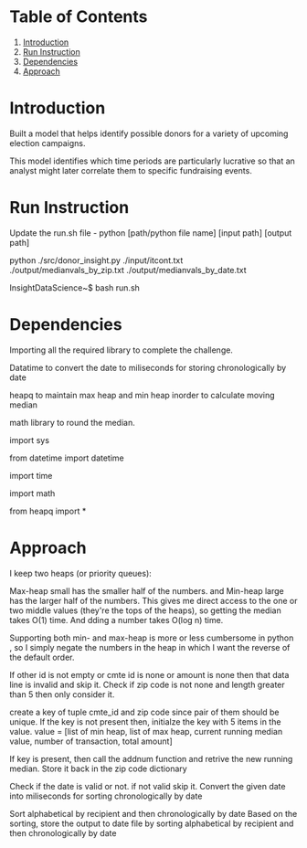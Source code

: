 # Table of Contents
1. [Introduction](README.md#introduction)
2. [Run Instruction](README.md#Run-Instruction)
3. [Dependencies](README.md#Dependencies)
4. [Approach](README.md#Approach)



# Introduction
Built a model that helps identify possible donors for a variety of upcoming election campaigns. 

This model identifies which time periods are particularly lucrative so that an analyst might later correlate them to specific fundraising events.

# Run Instruction
Update the run.sh file - python [path/python file name] [input path] [output path]

python ./src/donor_insight.py ./input/itcont.txt ./output/medianvals_by_zip.txt ./output/medianvals_by_date.txt

InsightDataScience~$ bash run.sh


# Dependencies

Importing all the required library to complete the challenge.

Datatime to convert the date to miliseconds for storing chronologically by date

heapq to maintain max heap and min heap inorder to calculate moving median

math library to round the median. 

import sys

from datetime import datetime

import time

import math

from heapq import *


# Approach

I keep two heaps (or priority queues):

Max-heap small has the smaller half of the numbers. and Min-heap large has the larger half of the numbers.
This gives me direct access to the one or two middle values (they're the tops of the heaps), so getting the median takes O(1) time. And dding a number takes O(log n) time.

Supporting both min- and max-heap is more or less cumbersome in python , so I simply negate the numbers in the heap in which I want the reverse of the default order.

If other id is not empty or cmte id is none or amount is none then that data line is invalid and skip it.
Check if zip code is not none and length greater than 5 then only consider it.

create a key of tuple cmte_id and zip code since pair of them should be unique.
If the key is not present then, initialze the key with 5 items in the value.
value = [list of min heap, list of max heap, current running median value, number of transaction, total amount]

If key is present, then call the addnum function and retrive the new running median. Store it back in the zip code dictionary


Check if the date is valid or not. if not valid skip it.
Convert the given date into miliseconds for sorting chronologically by date

Sort alphabetical by recipient and then chronologically by date
Based on the sorting, store the output to date file by sorting alphabetical by recipient and then chronologically by date

